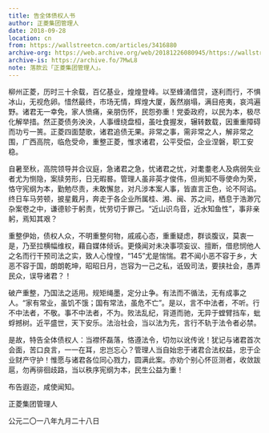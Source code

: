 ```yaml
---
title: 告全体债权人书
author: 正菱集团管理人
date: 2018-09-28
location: cn
from: https://wallstreetcn.com/articles/3416880
archive-org: https://web.archive.org/web/20181226080945/https://wallstreetcn.com/articles/3416880
archive-is: https://archive.fo/7MwL8
note: 落款云「正菱集团管理人」。
---
```

柳州正菱，历时三十余载，百亿基业，煌煌登峰。以至蜂涌借贷，逐利而行，不惧冰山，无视危卵。惜然最终，市场无情，辉煌大厦，轰然崩塌，满目疮夷，哀鸿遍野。诸君无一幸免，家人愤痛，亲朋伤怀，民怨弥重！党委政府，以民为本，极尽化解举措。然正菱债务泱泱，人事缠绕盘桓，虽吐食握发，辗转数载，因重重障碍而功亏一篑。正菱四面楚歌，诸君追债无果。非常之事，需非常之人，解非常之围，广西高院，临危受命，重整正菱，惟求诸君，公平受偿，企业涅磐，职工安稳。

自暑至秋，高院领导并合议庭，急诸君之急，忧诸君之忧，对耄耋老人及病弱失业者尤为恻隐，案牍劳形，日无暇晷。管理人虽非英才俊伟，但尚知不辱使命为荣，恪守宪纲为本，勤勉尽责，未敢懈怠，对凡涉本案人事，皆直言正色，论不阿谄。终日车马劳顿，披星戴月，奔走于各企业所属桂、湘、闽、苏之间，栖息于浩渺冗杂案卷之中，谦德轸于躬责，忧劳切于罪己。“近山识鸟音，近水知鱼性”，事非亲躬，焉知其艰？

重整伊始，债权人众，不明重整何物，戚戚心态，重重疑虑，群谈腹议，莫衷一是，乃至拉横幅维权，藉自媒体倾诉。更倏闻对未决事项妄议、擅断，借悲悯他人之名而行干预司法之实，致人心惶惶，“145”尤是惴惴。君不闻小恶不容于乡，大恶不容于国，朗朗乾坤，昭昭日月，岂容为一己之私，诋毁司法，要挟社会，愚弄民众，误导诸君？！

破产重整，乃国法之适用。规矩绳墨，定分止争。有法而不循法，无有成事之人。“家有常业，虽饥不饿；国有常法，虽危不亡”。是以，言不中法者，不听。行不中法者，不敬。事不中法者，不为。败法乱纪，背道而驰，无异于螳臂挡车，蚍蜉撼树。近平盛世，天下安乐。法治社会，当以法为先，言行不轨于法令者必禁。

是故，特告全体债权人：当襟怀磊落，恪遵法令，切勿以讹传讹！犹记与诸君首次会面，苦口良言，一一在耳，忠岂忘心？管理人当自始忠于诸君合法权益，忠于企业财产守护！惟愿与诸君各位同心戮力，圆满此案。亦劝个别心怀叵测者，收敛跋扈，勿再徘徊歧路，当以秩序宪纲为本，民生公益为重！

布告遐迩，咸使闻知。

正菱集团管理人    

公元二〇一八年九月二十八日

